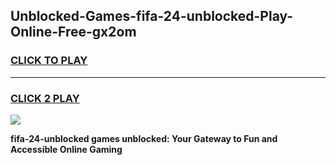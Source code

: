 
## Unblocked-Games-fifa-24-unblocked-Play-Online-Free-gx2om
<h3>
<a href="https://premium76.site?title=fifa-24-unblocked&ref=26A">CLICK TO PLAY</a></h3>
<hr>

<h3>
<a href="https://premium76.site?title=fifa-24-unblocked&ref=26A">CLICK 2 PLAY</a>
  
</h3>

<a href="https://premium76.site?title=fifa-24-unblocked&ref=26A"><img src="https://clearcache.store/games.png"></a>


**fifa-24-unblocked games unblocked: Your Gateway to Fun and Accessible Online Gaming**
